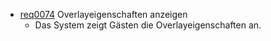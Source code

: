 * [req0074](https://github.com/PolitAktiv/politaktiv-requirements/tree/master/de/requirements/req0074.md) Overlayeigenschaften anzeigen
  * Das System zeigt Gästen die Overlayeigenschaften an.
